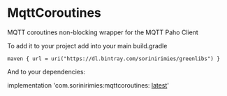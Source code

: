 # MqttCoroutines
MQTT coroutines non-blocking wrapper for the MQTT Paho Client

To add it to your project add into your main build.gradle

    maven { url = uri("https://dl.bintray.com/sorinirimies/greenlibs") }
        
And to your dependencies:

   implementation 'com.sorinirimies:mqttcoroutines: [latest](https://github.com/sorinirimies/MqttCoroutines/releases)'
